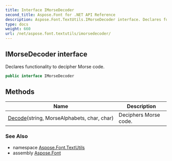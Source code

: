 ```yaml
---
title: Interface IMorseDecoder
second_title: Aspose.Font for .NET API Reference
description: Aspose.Font.TextUtils.IMorseDecoder interface. Declares functionality to decipher Morse code
type: docs
weight: 660
url: /net/aspose.font.textutils/imorsedecoder/
---
```

## IMorseDecoder interface

Declares functionality to decipher Morse code.

```csharp
public interface IMorseDecoder
```

## Methods

| Name | Description |
| --- | --- |
| [Decode](../../aspose.font.textutils/imorsedecoder/decode/)(string, MorseAlphabets, char, char) | Deciphers Morse code. |

### See Also

* namespace [Aspose.Font.TextUtils](../../aspose.font.textutils/)
* assembly [Aspose.Font](../../)



